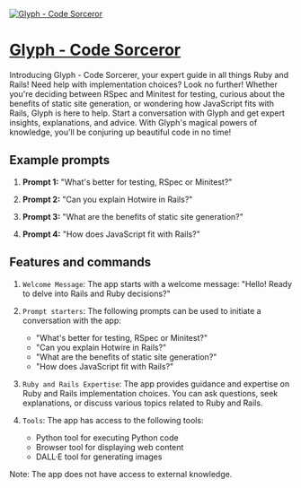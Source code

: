 [![Glyph - Code Sorceror](https://files.oaiusercontent.com/file-2hEYDxNl4oZ9J0Etm41LzEpY?se=2123-10-16T03%3A57%3A16Z&sp=r&sv=2021-08-06&sr=b&rscc=max-age%3D31536000%2C%20immutable&rscd=attachment%3B%20filename%3D58ffe9d5-e259-4bc6-90f1-56bb38e4ae95.png&sig=emd9XeSWDlzu9CpPilzek7lnv3n9ljWGLWtsd4EEe9Q%3D)](https://chat.openai.com/g/g-s2C6qcI31-glyph-code-sorceror)

# [Glyph - Code Sorceror](https://chat.openai.com/g/g-s2C6qcI31-glyph-code-sorceror)

Introducing Glyph - Code Sorcerer, your expert guide in all things Ruby and Rails! Need help with implementation choices? Look no further! Whether you're deciding between RSpec and Minitest for testing, curious about the benefits of static site generation, or wondering how JavaScript fits with Rails, Glyph is here to help. Start a conversation with Glyph and get expert insights, explanations, and advice. With Glyph's magical powers of knowledge, you'll be conjuring up beautiful code in no time!

## Example prompts

1. **Prompt 1:** "What's better for testing, RSpec or Minitest?"

2. **Prompt 2:** "Can you explain Hotwire in Rails?"

3. **Prompt 3:** "What are the benefits of static site generation?"

4. **Prompt 4:** "How does JavaScript fit with Rails?"

## Features and commands

1. `Welcome Message`: The app starts with a welcome message: "Hello! Ready to delve into Rails and Ruby decisions?"

2. `Prompt starters`: The following prompts can be used to initiate a conversation with the app:
   - "What's better for testing, RSpec or Minitest?"
   - "Can you explain Hotwire in Rails?"
   - "What are the benefits of static site generation?"
   - "How does JavaScript fit with Rails?"

3. `Ruby and Rails Expertise`: The app provides guidance and expertise on Ruby and Rails implementation choices. You can ask questions, seek explanations, or discuss various topics related to Ruby and Rails.

4. `Tools`: The app has access to the following tools:
   - Python tool for executing Python code
   - Browser tool for displaying web content
   - DALL·E tool for generating images

Note: The app does not have access to external knowledge.